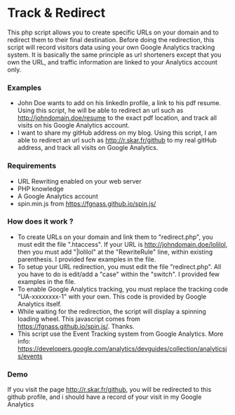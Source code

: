 # Track & Redirect
This php script allows you to create specific URLs on your domain and to redirect them to their final destination. Before doing the redirection, this script will record visitors data using your own Google Analytics tracking system.
It is basically the same principle as url shorteners except that you own the URL, and traffic information are linked to your Analytics account only.

### Examples
* John Doe wants to add on his linkedIn profile, a link to his pdf resume. Using this script, he will be able to redirect an url such as http://johndomain.doe/resume to the exact pdf location, and track all visits on his Google Analytics account.
* I want to share my gitHub address on my blog. Using this script, I am able to redirect an url such as http://r.skar.fr/github to my real gitHub address, and track all visits on Google Analytics.

### Requirements
* URL Rewriting enabled on your web server
* PHP knowledge
* A Google Analytics account
* spin.min.js from https://fgnass.github.io/spin.js/

### How does it work ?
* To create URLs on your domain and link them to "redirect.php", you must edit the file ".htaccess". If your URL is http://johndomain.doe/lolilol, then you must add "|lolilol" at the "RewriteRule" line, within existing parenthesis. I provided few examples in the file.
* To setup your URL redirection, you must edit the file "redirect.php". All you have to do is edit/add a "case" within the "switch". I provided few examples in the file.
* To enable Google Analytics tracking, you must replace the tracking code "UA-xxxxxxxx-1" with your own. This code is provided by Google Analytics itself.
* While waiting for the redirection, the script will display a spinning loading wheel. This javascript comes from https://fgnass.github.io/spin.js/. Thanks.
* This script use the Event Tracking system from Google Analytics. More info: https://developers.google.com/analytics/devguides/collection/analyticsjs/events

### Demo
If you visit the page http://r.skar.fr/github, you will be redirected to this github profile, and i should have a record of your visit in my Google Analytics
